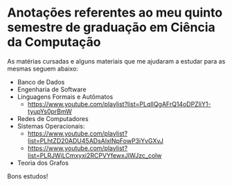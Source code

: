 # Anotações referentes ao meu quinto semestre de graduação em Ciência da Computação

As matérias cursadas e alguns materiais que me ajudaram a estudar para as mesmas seguem abaixo:

- Banco de Dados
- Engenharia de Software
- Linguagens Formais e Autômatos
    - https://www.youtube.com/playlist?list=PLqlIQgAFrQ14oDPZliY1-tyupYs0prBmW
- Redes de Computadores
- Sistemas Operacionais:
    - https://www.youtube.com/playlist?list=PLhtZD20ADU45ADsAIxlNpFowP3iYvGXvJ
    - https://www.youtube.com/playlist?list=PLRJWiLCmxyxi2RCPVYfewxJIWJzc_colw
- Teoria dos Grafos

Bons estudos!
